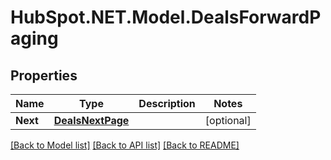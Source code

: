 # HubSpot.NET.Model.DealsForwardPaging

## Properties

Name | Type | Description | Notes
------------ | ------------- | ------------- | -------------
**Next** | [**DealsNextPage**](DealsNextPage.md) |  | [optional] 

[[Back to Model list]](../README.md#documentation-for-models) [[Back to API list]](../README.md#documentation-for-api-endpoints) [[Back to README]](../README.md)

